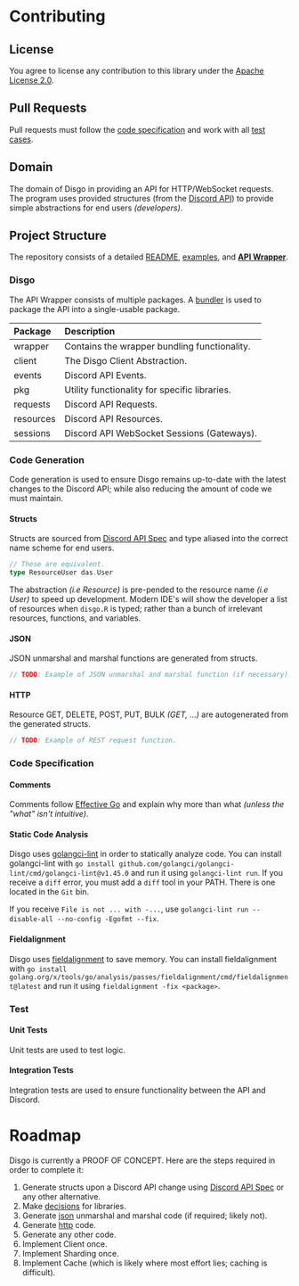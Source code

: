 # Contributing

## License

You agree to license any contribution to this library under the [Apache License 2.0](#license).

## Pull Requests

Pull requests must follow the [code specification](#code-specification) and work with all [test cases](#test).

## Domain

The domain of Disgo in providing an API for HTTP/WebSocket requests. The program uses provided structures (from the [Discord API](https://discord.com/developers/docs/reference)) to provide simple abstractions for end users _(developers)_.

## Project Structure

The repository consists of a detailed [README](/README.md), [examples](/examples/), and [**API Wrapper**](/disgo/).

### Disgo

The API Wrapper consists of multiple packages. A [bundler](https://pkg.go.dev/golang.org/x/tools/cmd/bundle) is used to package the API into a single-usable package.

| Package   | Description                                   |
| :-------- | :-------------------------------------------- |
| wrapper   | Contains the wrapper bundling functionality.  |
| client    | The Disgo Client Abstraction.                 |
| events    | Discord API Events.                           |
| pkg       | Utility functionality for specific libraries. |
| requests  | Discord API Requests.                         |
| resources | Discord API Resources.                        |
| sessions  | Discord API WebSocket Sessions (Gateways).    |

### Code Generation

Code generation is used to ensure Disgo remains up-to-date with the latest changes to the Discord API; while also reducing the amount of code we must maintain. 

#### Structs

Structs are sourced from [Discord API Spec]() and type aliased into the correct name scheme for end users.
```go
// These are equivalent.
type ResourceUser das.User
```

The abstraction _(i.e Resource)_ is pre-pended to the resource name _(i.e User)_ to speed up development. Modern IDE's will show the developer a list of resources when `disgo.R` is typed; rather than a bunch of irrelevant resources, functions, and variables.

#### JSON

JSON unmarshal and marshal functions are generated from structs.

```go
// TODO: Example of JSON unmarshal and marshal function (if necessary).
```

#### HTTP

Resource GET, DELETE, POST, PUT,  BULK _(GET, ...)_ are autogenerated from the generated structs.
```go
// TODO: Example of REST request function.
```

### Code Specification

#### Comments

Comments follow [Effective Go](https://golang.org/doc/effective_go#commentary) and explain why more than what _(unless the "what" isn't intuitive)_.

#### Static Code Analysis

Disgo uses [golangci-lint](https://github.com/golangci/golangci-lint) in order to statically analyze code. You can install golangci-lint with `go install github.com/golangci/golangci-lint/cmd/golangci-lint@v1.45.0` and run it using `golangci-lint run`. If you receive a `diff` error, you must add a `diff` tool in your PATH. There is one located in the `Git` bin.

If you receive `File is not ... with -...`, use `golangci-lint run --disable-all --no-config -Egofmt --fix`.

#### Fieldalignment

Disgo uses [fieldalignment]() to save memory. You can install fieldalignment with `go install golang.org/x/tools/go/analysis/passes/fieldalignment/cmd/fieldalignment@latest` and run it using `fieldalignment -fix <package>`.

### Test

#### Unit Tests

Unit tests are used to test logic.

#### Integration Tests

Integration tests are used to ensure functionality between the API and Discord.

# Roadmap

Disgo is currently a PROOF OF CONCEPT. Here are the steps required in order to complete it:

1. Generate structs upon a Discord API change using [Discord API Spec](https://github.com/switchupcb/discord-api-spec) or any other alternative.
2. Make [decisions](/contribution/libraries/) for libraries.
3. Generate [json](#json) unmarshal and marshal code (if required; likely not).
4. Generate [http](#http) code.
5. Generate any other code.
6. Implement Client once.
7. Implement Sharding once.
8. Implement Cache (which is likely where most effort lies; caching is difficult).
